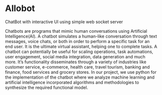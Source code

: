 # Allobot
ChatBot with interactive UI using simple web socket server

Chatbots are programs that mimic human conversations using Artificial Intelligence(AI). A chatbot simulates a human-like conversation through text messages, voice chats, or both in order to perform a specific task for an end user. It is the ultimate virtual assistant, helping one to complete tasks. A chatbot can potentially be useful for scaling operations, task automations, user engagement, social media integration, data generation and much more. It’s functionality disseminates through a variety of industries like customer service, e-commerce, health care, travel tourism, banking and finance, food services and grocery stores. In our project, we use python for the implementation of the chatbot where we analyze machine learning and artificial intelligence incorporated algorithms and methodologies to synthesize the required functional model.
